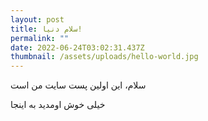 ```yaml
---
layout: post
title: سلام دنیا!
permalink: ""
date: 2022-06-24T03:02:31.437Z
thumbnail: /assets/uploads/hello-world.jpg
---
```

سلام، این اولین پست سایت من است

خیلی خوش اومدید به اینجا